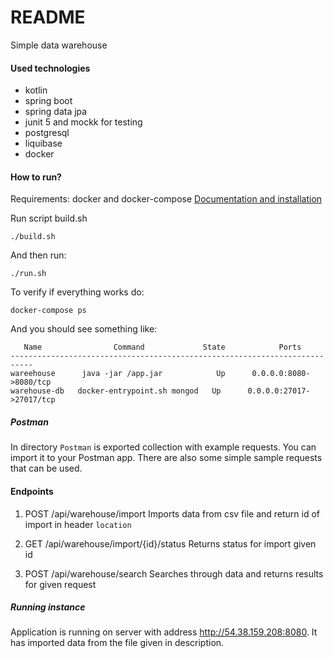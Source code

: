 # README #

Simple data warehouse

#### Used technologies ####

* kotlin
* spring boot
* spring data jpa
* junit 5 and mockk for testing
* postgresql
* liquibase
* docker

#### How to run? ####

Requirements: docker and docker-compose [Documentation and installation](https://docs.docker.com/engine/install/)

Run script build.sh
````
./build.sh
````
And then run:
````
./run.sh
````
To verify if everything works do:
````
docker-compose ps
````
And you should see something like:
````
   Name                Command             State            Ports          
---------------------------------------------------------------------------
wareehouse      java -jar /app.jar            Up      0.0.0.0:8080->8080/tcp  
warehouse-db   docker-entrypoint.sh mongod   Up      0.0.0.0:27017->27017/tcp
````

##### Postman #####

In directory `Postman` is exported collection with example requests. 
You can import it to your Postman app.
There are also some simple sample requests that can be used.

#### Endpoints #####

1. POST /api/warehouse/import
Imports data from csv file and return id of import in header `location`

2. GET /api/warehouse/import/{id}/status
Returns status for import given id

2. POST /api/warehouse/search
Searches through data and returns results for given request

##### Running instance #####

Application is running on server with address http://54.38.159.208:8080. It has imported data from the file given in description.